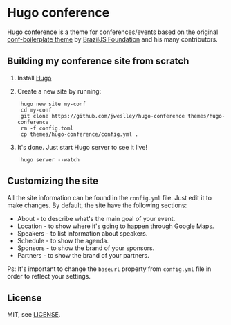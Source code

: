 # Hugo conference

Hugo conference is a theme for conferences/events based on the original [conf-boilerplate theme](https://github.com/braziljs/conf-boilerplate/) by [BrazilJS Foundation](http://braziljs.org/) and his many contributors.

## Building my conference site from scratch

1. Install [Hugo](https://gohugo.io)
2. Create a new site by running:

        hugo new site my-conf
        cd my-conf
        git clone https://github.com/jweslley/hugo-conference themes/hugo-conference
        rm -f config.toml
        cp themes/hugo-conference/config.yml .

3. It's done. Just start Hugo server to see it live!

        hugo server --watch


## Customizing the site

All the site information can be found in the `config.yml` file. Just edit it to make changes.
By default, the site have the following sections:

- About - to describe what's the main goal of your event.
- Location - to show where it's going to happen through Google Maps.
- Speakers - to list information about speakers.
- Schedule - to show the agenda.
- Sponsors - to show the brand of your sponsors.
- Partners - to show the brand of your partners.

Ps: It's important to change the `baseurl` property from `config.yml` file in order to reflect your settings.

## License

MIT, see [LICENSE](https://github.com/jweslley/hugo-conference/blob/master/LICENSE).


